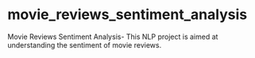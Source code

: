 # movie_reviews_sentiment_analysis
Movie Reviews Sentiment Analysis- This NLP project is aimed at understanding the sentiment of movie reviews.
